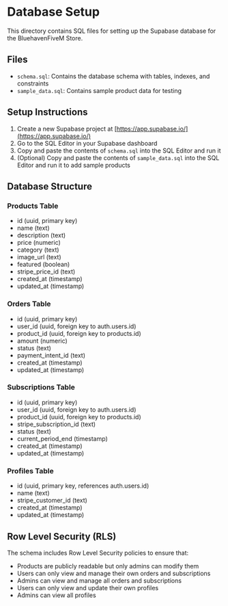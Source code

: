 # Database Setup

This directory contains SQL files for setting up the Supabase database for the BluehavenFiveM Store.

## Files

- `schema.sql`: Contains the database schema with tables, indexes, and constraints
- `sample_data.sql`: Contains sample product data for testing

## Setup Instructions

1. Create a new Supabase project at [https://app.supabase.io/](https://app.supabase.io/)
2. Go to the SQL Editor in your Supabase dashboard
3. Copy and paste the contents of `schema.sql` into the SQL Editor and run it
4. (Optional) Copy and paste the contents of `sample_data.sql` into the SQL Editor and run it to add sample products

## Database Structure

### Products Table
- id (uuid, primary key)
- name (text)
- description (text)
- price (numeric)
- category (text)
- image_url (text)
- featured (boolean)
- stripe_price_id (text)
- created_at (timestamp)
- updated_at (timestamp)

### Orders Table
- id (uuid, primary key)
- user_id (uuid, foreign key to auth.users.id)
- product_id (uuid, foreign key to products.id)
- amount (numeric)
- status (text)
- payment_intent_id (text)
- created_at (timestamp)
- updated_at (timestamp)

### Subscriptions Table
- id (uuid, primary key)
- user_id (uuid, foreign key to auth.users.id)
- product_id (uuid, foreign key to products.id)
- stripe_subscription_id (text)
- status (text)
- current_period_end (timestamp)
- created_at (timestamp)
- updated_at (timestamp)

### Profiles Table
- id (uuid, primary key, references auth.users.id)
- name (text)
- stripe_customer_id (text)
- created_at (timestamp)
- updated_at (timestamp)

## Row Level Security (RLS)

The schema includes Row Level Security policies to ensure that:

- Products are publicly readable but only admins can modify them
- Users can only view and manage their own orders and subscriptions
- Admins can view and manage all orders and subscriptions
- Users can only view and update their own profiles
- Admins can view all profiles
